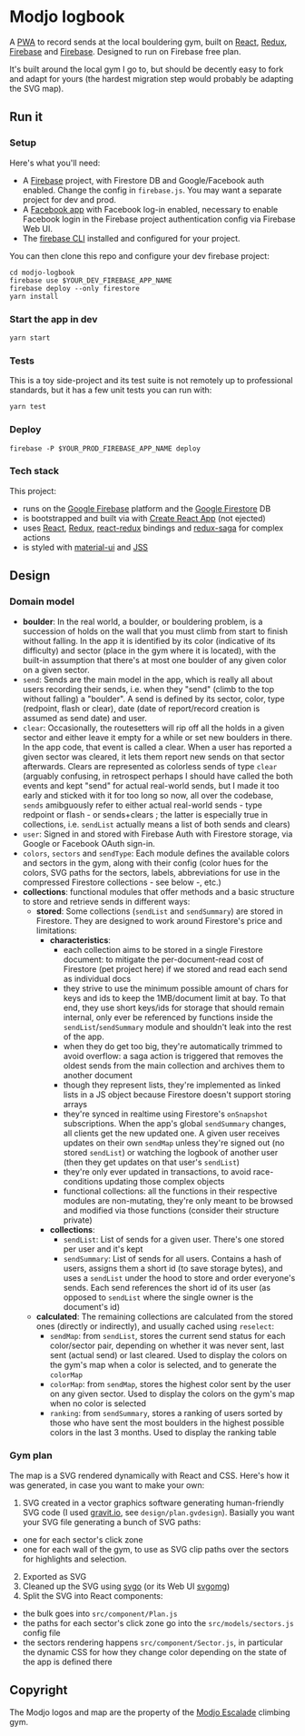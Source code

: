 # Modjo logbook

A [PWA](https://developers.google.com/web/progressive-web-apps/) to record sends at the local bouldering gym, built on [React](https://reactjs.org/), [Redux](https://redux.js.org/), [Firebase](https://firebase.google.com/) and [Firebase](https://firebase.google.com/docs/firestore/). Designed to run on Firebase free plan.

It's built around the local gym I go to, but should be decently easy to fork and adapt for yours (the hardest migration step would probably be adapting the SVG map).

## Run it

### Setup

Here's what you'll need:

- A [Firebase](https://firebase.google.com/) project, with Firestore DB and Google/Facebook auth enabled. Change the config in `firebase.js`. You may want a separate project for dev and prod.
- A [Facebook app](https://developers.facebook.com/) with Facebook log-in enabled, necessary to enable Facebook login in the Firebase project authentication config via Firebase Web UI.
- The [firebase CLI](https://firebase.google.com/docs/cli/) installed and configured for your project.

You can then clone this repo and configure your dev firebase project:

```
cd modjo-logbook
firebase use $YOUR_DEV_FIREBASE_APP_NAME
firebase deploy --only firestore
yarn install
```

### Start the app in dev

```
yarn start
```

### Tests

This is a toy side-project and its test suite is not remotely up to professional standards, but it has a few unit tests you can run with:

```
yarn test
```

### Deploy

```
firebase -P $YOUR_PROD_FIREBASE_APP_NAME deploy
```

### Tech stack

This project:

- runs on the [Google Firebase](https://firebase.google.com/) platform and the [Google Firestore](https://firebase.google.com/docs/firestore/) DB
- is bootstrapped and built via with [Create React App](https://github.com/facebookincubator/create-react-app) (not ejected)
- uses [React](https://reactjs.org/), [Redux](https://redux.js.org/), [react-redux](https://github.com/reduxjs/react-redux) bindings and [redux-saga](https://redux-saga.js.org/) for complex actions
- is styled with [material-ui](https://material-ui.com/) and [JSS](https://github.com/cssinjs/jss)

## Design

### Domain model

- **boulder**: In the real world, a boulder, or bouldering problem, is a succession of holds on the wall that you must climb from start to finish without falling. In the app it is identified by its color (indicative of its difficulty) and sector (place in the gym where it is located), with the built-in assumption that there's at most one boulder of any given color on a given sector.
- `send`: Sends are the main model in the app, which is really all about users recording their sends, i.e. when they "send" (climb to the top without falling) a "boulder". A send is defined by its sector, color, type (redpoint, flash or clear), date (date of report/record creation is assumed as send date) and user.
- `clear`: Occasionally, the routesetters will rip off all the holds in a given sector and either leave it empty for a while or set new boulders in there. In the app code, that event is called a clear. When a user has reported a given sector was cleared, it lets them report new sends on that sector afterwards. Clears are represented as colorless sends of type `clear` (arguably confusing, in retrospect perhaps I should have called the both events and kept "send" for actual real-world sends, but I made it too early and sticked with it for too long so now, all over the codebase, `sends` amibguously refer to either actual real-world sends - type redpoint or flash - or sends+clears ; the latter is especially true in collections, i.e. `sendList` actually means a list of both sends and clears)
- `user`: Signed in and stored with Firebase Auth with Firestore storage, via Google or Facebook OAuth sign-in.
- `colors`, `sectors` and `sendType`: Each module defines the available colors and sectors in the gym, along with their config (color hues for the colors, SVG paths for the sectors, labels, abbreviations for use in the compressed Firestore collections - see below -, etc.)
- **collections**: functional modules that offer methods and a basic structure to store and retrieve sends in different ways:
  - **stored**: Some collections (`sendList` and `sendSummary`) are stored in Firestore. They are designed to work around Firestore's price and limitations:
    - **characteristics**:
      - each collection aims to be stored in a single Firestore document: to mitigate the per-document-read cost of Firestore (pet project here) if we stored and read each send as individual docs
      - they strive to use the minimum possible amount of chars for keys and ids to keep the 1MB/document limit at bay. To that end, they use short keys/ids for storage that should remain internal, only ever be referenced by functions inside the `sendList`/`sendSummary` module and shouldn't leak into the rest of the app.
      - when they do get too big, they're automatically trimmed to avoid overflow: a saga action is triggered that removes the oldest sends from the main collection and archives them to another document
      - though they represent lists, they're implemented as linked lists in a JS object because Firestore doesn't support storing arrays
      - they're synced in realtime using Firestore's `onSnapshot` subscriptions. When the app's global `sendSummary` changes, all clients get the new updated one. A given user receives updates on their own `sendMap` unless they're signed out (no stored `sendList`) or watching the logbook of another user (then they get updates on that user's `sendList`)
      - they're only ever updated in transactions, to avoid race-conditions updating those complex objects
      - functional collections: all the functions in their respective modules are non-mutating, they're only meant to be browsed and modified via those functions (consider their structure private)
    - **collections**:
      - `sendList`: List of sends for a given user. There's one stored per user and it's kept
      - `sendSummary`: List of sends for all users. Contains a hash of users, assigns them a short id (to save storage bytes), and uses a `sendList` under the hood to store and order everyone's sends. Each send references the short id of its user (as opposed to `sendList` where the single owner is the document's id)
  - **calculated**: The remaining collections are calculated from the stored ones (directly or indirectly), and usually cached using `reselect`:
    - `sendMap`: from `sendList`, stores the current send status for each color/sector pair, depending on whether it was never sent, last sent (actual send) or last cleared. Used to display the colors on the gym's map when a color is selected, and to generate the `colorMap`
    - `colorMap`: from `sendMap`, stores the highest color sent by the user on any given sector. Used to display the colors on the gym's map when no color is selected
    - `ranking`: from `sendSummary`, stores a ranking of users sorted by those who have sent the most boulders in the highest possible colors in the last 3 months. Used to display the ranking table

### Gym plan

The map is a SVG rendered dynamically with React and CSS. Here's how it was generated, in case you want to make your own:

1. SVG created in a vector graphics software generating human-friendly SVG code (I used [gravit.io](https://designer.gravit.io/), see `design/plan.gvdesign`). Basially you want your SVG file generating a bunch of SVG paths:
  - one for each sector's click zone
  - one for each wall of the gym, to use as SVG clip paths over the sectors for highlights and selection.
2. Exported as SVG
3. Cleaned up the SVG using [svgo](https://github.com/svg/svgo) (or its Web UI [svgomg](https://jakearchibald.github.io/svgomg/))
4. Split the SVG into React components:
  - the bulk goes into `src/component/Plan.js`
  - the paths for each sector's click zone go into the `src/models/sectors.js` config file
  - the sectors rendering happens `src/component/Sector.js`, in particular the dynamic CSS for how they change color depending on the state of the app is defined there

## Copyright

The Modjo logos and map are the property of the [Modjo Escalade](http://www.modjo-escalade.fr/) climbing gym. 
